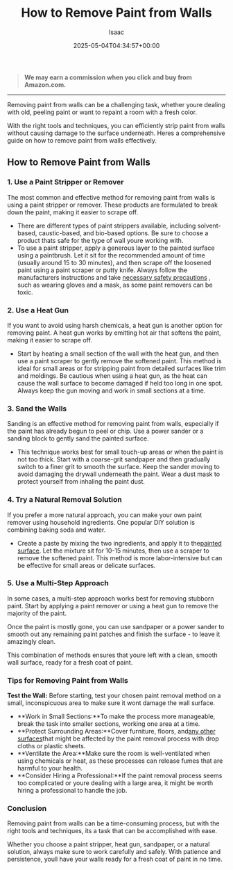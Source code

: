 ﻿---
author: Isaac
layout: post
title: How to Remove Paint from Walls
date: '2025-05-04T04:34:57+00:00'
categories:
- Guide
tags: []
slug: /how-to-remove-paint-from-walls/
lastmod: 2025-05-07T12:21:27+03:00
---
> **We may earn a commission when you click and buy from Amazon.com.**
>

---
Removing paint from walls can be a challenging task, whether youre dealing with old, peeling paint or want to repaint a room with a fresh color.

With the right tools and techniques, you can efficiently strip paint from walls without causing damage to the surface underneath. Heres a comprehensive guide on how to remove paint from walls effectively.
## How to Remove Paint from Walls
### 1. Use a Paint Stripper or Remover
The most common and effective method for removing paint from walls is using a paint stripper or remover. These products are formulated to break down the paint, making it easier to scrape off.
- There are different types of paint strippers available, including solvent-based, caustic-based, and bio-based options. Be sure to choose a product thats safe for the type of wall youre working with.
- To use a paint stripper, apply a generous layer to the painted surface using a paintbrush. Let it sit for the recommended amount of time (usually around 15 to 30 minutes), and then scrape off the loosened paint using a paint scraper or putty knife.
Always follow the manufacturers instructions and take
[necessary safety precautions](https://pestpolicy.com/best-shoes-for-painters/)
, such as wearing gloves and a mask, as some paint removers can be toxic.
### 2. Use a Heat Gun
If you want to avoid using harsh chemicals, a heat gun is another option for removing paint. A heat gun works by emitting hot air that softens the paint, making it easier to scrape off.
- Start by heating a small section of the wall with the heat gun, and then use a paint scraper to gently remove the softened paint. This method is ideal for small areas or for stripping paint from detailed surfaces like trim and moldings.
Be cautious when using a heat gun, as the heat can cause the wall surface to become damaged if held too long in one spot. Always keep the gun moving and work in small sections at a time.
### 3. Sand the Walls
Sanding is an effective method for removing paint from walls, especially if the paint has already begun to peel or chip. Use a power sander or a sanding block to gently sand the painted surface.
- This technique works best for small touch-up areas or when the paint is not too thick.
Start with a coarse-grit sandpaper and then gradually switch to a finer grit to smooth the surface. Keep the sander moving to avoid damaging the drywall underneath the paint. Wear a dust mask to protect yourself from inhaling the paint dust.
### 4. Try a Natural Removal Solution
If you prefer a more natural approach, you can make your own paint remover using household ingredients. One popular DIY solution is combining baking soda and water.
- Create a paste by mixing the two ingredients, and apply it to the[painted surface](https://pestpolicy.com/living-room-paint-colors-with-brown-furniture/). Let the mixture sit for 10-15 minutes, then use a scraper to remove the softened paint.
This method is more labor-intensive but can be effective for small areas or delicate surfaces.
### 5. Use a Multi-Step Approach
In some cases, a multi-step approach works best for removing stubborn paint. Start by applying a paint remover or using a heat gun to remove the majority of the paint.

Once the paint is mostly gone, you can use sandpaper or a power sander to smooth out any remaining paint patches and finish the surface - to leave it amazingly clean. 

This combination of methods ensures that youre left with a clean, smooth wall surface, ready for a fresh coat of paint.
### Tips for Removing Paint from Walls
**Test the Wall:**
Before starting, test your chosen paint removal method on a small, inconspicuous area to make sure it wont damage the wall surface.
- **Work in Small Sections:**To make the process more manageable, break the task into smaller sections, working one area at a time.
- **Protect Surrounding Areas:**Cover furniture, floors, and[any other surfaces](https://pestpolicy.com/how-do-you-paint-a-ceiling-in-a-stairwell/)that might be affected by the paint removal process with drop cloths or plastic sheets.
- **Ventilate the Area:**Make sure the room is well-ventilated when using chemicals or heat, as these processes can release fumes that are harmful to your health.
- **Consider Hiring a Professional:**If the paint removal process seems too complicated or youre dealing with a large area, it might be worth hiring a professional to handle the job.
### Conclusion
Removing paint from walls can be a time-consuming process, but with the right tools and techniques, its a task that can be accomplished with ease.

Whether you choose a paint stripper, heat gun, sandpaper, or a natural solution, always make sure to work carefully and safely. With patience and persistence, youll have your walls ready for a fresh coat of paint in no time.